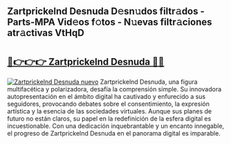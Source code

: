 ## Zartprickelnd Desnuda D𝚎sn𝚞dos filtr𝚊dos - Parts-MPA Vid𝚎os f𝚘tos - N𝚞evas filtr𝚊ciones atr𝚊ctivas VtHqD

# <h2><a href="http://mb48tyy.tromn.icu/?c=Zartprickelnd+Desnuda">🔗👉👉👉 Zartprickelnd Desnuda 🔗🔗</a></h2>

[![Zartprickelnd Desnuda nuevo](https://i.imgur.com/pEAQMta.gif)](http://mb48tyy.tromn.icu/?c=Zartprickelnd+Desnuda)
Zartprickelnd Desnuda, una figura multifacética y polarizadora, desafía la comprensión simple. Su innovadora autopresentación en el ámbito digital ha cautivado y enfurecido a sus seguidores, provocando debates sobre el consentimiento, la expresión artística y la esencia de las sociedades virtuales. Aunque sus planes de futuro no están claros, su papel en la redefinición de la esfera digital es incuestionable. Con una dedicación inquebrantable y un encanto innegable, el progreso de Zartprickelnd Desnuda en el panorama digital es imparable.
